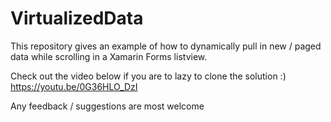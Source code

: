 # VirtualizedData
This repository gives an example of how to dynamically pull in new / paged data while scrolling in a Xamarin Forms listview.

Check out the video below if you are to lazy to clone the solution :)
https://youtu.be/0G36HLO_DzI

Any feedback / suggestions are most welcome
